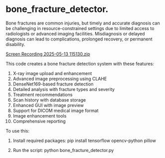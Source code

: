 # bone_fracture_detector.
 Bone fractures are common injuries, but timely and accurate diagnosis can be challenging in resource-constrained settings due to limited access to radiologists or advanced imaging facilities. Misdiagnosis or delayed diagnosis can lead to complications, prolonged recovery, or permanent disability.

[Screen Recording 2025-05-13 115130.zip](https://github.com/user-attachments/files/20182281/Screen.Recording.2025-05-13.115130.zip)

This code creates a bone fracture detection system with these features:

1. X-ray image upload and enhancement
2. Advanced image preprocessing using CLAHE
3. DenseNet169-based fracture detection
4. Detailed analysis with fracture types and severity
5. Treatment recommendations
6. Scan history with database storage
7. Enhanced GUI with image preview
8. Support for DICOM medical image format
9. Image enhancement tools
10. Comprehensive reporting

 
To use this:
1. Install required packages:
pip install tensorflow opencv-python pillow
 
2. Run the script:
python bone_fracture_detector.py
 
